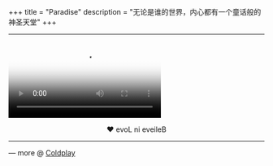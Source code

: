 +++
title = "Paradise"
description = "无论是谁的世界，内心都有一个童话般的神圣天堂"
+++

<hr class="coldplay" />

<video poster="/images/coldplay.jpg" src="/videos/coldplay-paradise.mp4" controls></video>

<div style="text-align: center">❤ evoL ni eveileB</div>

<hr class="coldplay" />

<div class="coldplay-footer">— more @ <a href="/coldplay/">Coldplay</a></div>

